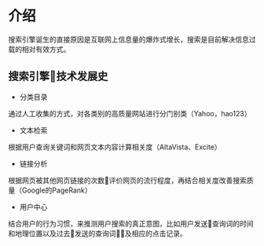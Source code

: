 # 介绍

搜索引擎诞生的直接原因是互联网上信息量的爆炸式增长，搜索是目前解决信息过载的相对有效方式。

## 搜索引擎技术发展史

* 分类目录

通过人工收集的方式，对各类别的高质量网站进行分门别类（Yahoo，hao123）

* 文本检索

根据用户查询关键词和网页文本内容计算相关度（AltaVista、Excite）

* 链接分析

根据网页被其他网页链接的次数评价网页的流行程度，再结合相关度改善搜索质量（Google的PageRank）

* 用户中心

结合用户的行为习惯，来推测用户搜索的真正意图，比如用户发送查询词的时间和地理位置以及过去发送的查询词及相应的点击记录。
